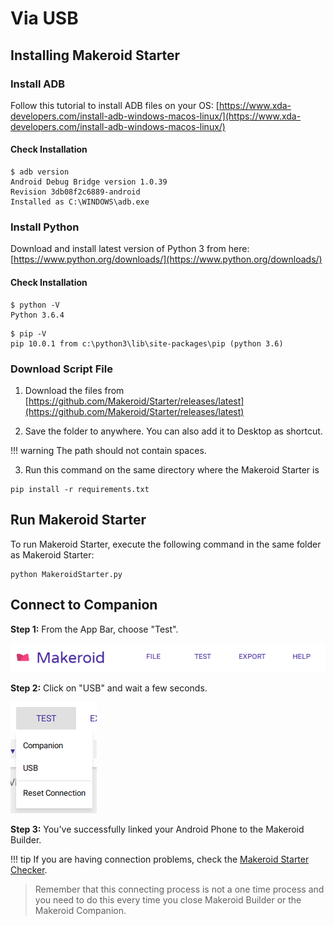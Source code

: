 # Via USB

## Installing Makeroid Starter

### Install ADB

Follow this tutorial to install ADB files on your OS: [https://www.xda-developers.com/install-adb-windows-macos-linux/](https://www.xda-developers.com/install-adb-windows-macos-linux/)

#### Check Installation

```
$ adb version
Android Debug Bridge version 1.0.39
Revision 3db08f2c6889-android
Installed as C:\WINDOWS\adb.exe
```

### Install Python

Download and install latest version of Python 3 from here: [https://www.python.org/downloads/](https://www.python.org/downloads/)

#### Check Installation

```
$ python -V
Python 3.6.4
```

```
$ pip -V
pip 10.0.1 from c:\python3\lib\site-packages\pip (python 3.6)
```

### Download Script File

1. Download the files from [https://github.com/Makeroid/Starter/releases/latest](https://github.com/Makeroid/Starter/releases/latest)

2. Save the folder to anywhere. You can also add it to Desktop as shortcut. 

!!! warning
    The path should not contain spaces.

3. Run this command on the same directory where the Makeroid Starter is

```
pip install -r requirements.txt
```

## Run Makeroid Starter

To run Makeroid Starter, execute the following command in the same folder as Makeroid Starter:

```
python MakeroidStarter.py
```

## Connect to Companion

**Step 1:** From the App Bar, choose "Test".

![](/assets/images/live-development/usb-1.png)

**Step 2:** Click on "USB" and wait a few seconds.

![](/assets/images/live-development/usb-2.png)

**Step 3:** You've successfully linked your Android Phone to the Makeroid Builder.  

!!! tip
    If you are having connection problems, check the [Makeroid Starter Checker](https://starter.makeroid.io).

> Remember that this connecting process is not a one time process and you need to do this every time you close Makeroid Builder or the Makeroid Companion.